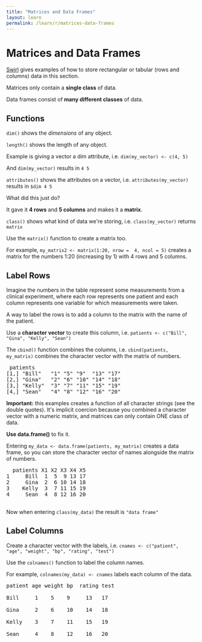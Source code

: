 ```yaml
---
title: "Matrices and Data Frames"
layout: learn
permalink: /learn/r/matrices-data-frames
---
```


# Matrices and Data Frames

<a href="http://swirlstats.com/students.html" >Swirl</a> gives examples of how to store rectangular or tabular (rows and columns) data in this section. 

Matrices only contain a **single class** of data. 

Data frames consist of **many different classes** of data.

## Functions 

`dim()` shows the *dimensions* of any object. 

`length()` shows the length of any object. 

Example is giving a vector a dim attribute, i.e. `dim(my_vector) <- c(4, 5)`

And `dim(my_vector)` results in `4 5` 

`attributes()` shows the attributes on a vector, i.e. `attributes(my_vector)` results in 
`$dim 4 5`

What did this just do? 

It gave it **4 rows** and **5 columns** and makes it a **matrix**. 

`class()` shows what kind of data we're storing, i.e. `class(my_vector)` returns `matrix` 

Use the `matrix()` function to create a matrix too. 

For example, `my_matrix2 <- matrix(1:20, nrow =  4, ncol = 5)` creates a matrix for the numbers 1:20 (increasing by 1) with 4 rows and 5 columns. 

## Label Rows

Imagine the numbers in the table represent some measurements from a clinical experiment, where each row represents one patient and each column represents one variable for which measurements were taken.

A way to label the rows is to add a column to the matrix with the name of the patient. 

Use a **character vector** to create this column, i.e. `patients <- c("Bill", "Gina", "Kelly", "Sean")` 

The `cbind()` function combines the columns, i.e. `cbind(patients, my_matrix)` combines the character vector with the matrix of numbers. 

<pre>
 patients                       
[1,] "Bill"   "1" "5" "9"  "13" "17"
[2,] "Gina"   "2" "6" "10" "14" "18"
[3,] "Kelly"  "3" "7" "11" "15" "19"
[4,] "Sean"   "4" "8" "12" "16" "20"
</pre>

**Important:** this examples creates a function of all character strings (see the double quotes). It's implicit coercion because you combined a character vector with a numeric matrix, and matrices can only contain ONE class of data.

**Use data.frame()** to fix it. 

Entering `my_data <- data.frame(patients, my_matrix)` creates a data frame, so you can store the character vector of names alongside the matrix of numbers.

<pre>
  patients X1 X2 X3 X4 X5
1     Bill  1  5  9 13 17
2     Gina  2  6 10 14 18
3    Kelly  3  7 11 15 19
4     Sean  4  8 12 16 20

</pre>

Now when entering `class(my_data)` the result is `"data frame"`

## Label Columns 

Create a character vector with the labels, i.e. `cnames <- c("patient", "age", "weight", "bp", "rating", "test")` 

Use the `colnames()` function to label the column names. 

For example, `colnames(my_data) <- cnames` labels each column of the data. 

<pre>
patient age weight bp  rating test

Bill     1    5    9     13   17

Gina     2    6    10    14   18

Kelly    3    7    11    15   19

Sean     4    8    12    16   20
</pre>



